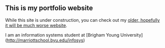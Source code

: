## This is my portfolio website
While this site is under construction, you can check out my [older, hopefully it will be much worse website](https://sawhitlock.com).

I am an information systems student at [Brigham Young University] (http://marriottschool.byu.edu/infosys)
